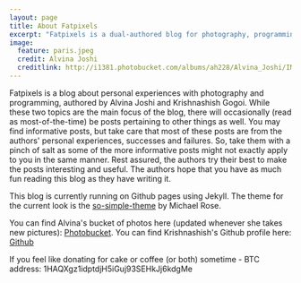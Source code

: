 ```yaml
---
layout: page
title: About Fatpixels
excerpt: "Fatpixels is a dual-authored blog for photography, programming and everything in between."
image:
  feature: paris.jpeg
  credit: Alvina Joshi
  creditlink: http://i1381.photobucket.com/albums/ah228/Alvina_Joshi/IMG_2226_zps5b9608ba.jpg
---
```


Fatpixels is a blog about personal experiences with photography and programming, authored by
Alvina Joshi and Krishnashish Gogoi. While these two topics are the main focus of the blog, there
will occasionally (read as most-of-the-time) be posts pertaining to other things as well. You may
find informative posts, but take care that most of these posts are from the authors' personal
experiences, successes and failures. So, take them with a pinch of salt as some of the more informative
posts might not exactly apply to you in the same manner. Rest assured, the authors try their
best to make the posts interesting and useful. The authors hope that you have as much fun
reading this blog as they have writing it.

This blog is currently running on Github pages using Jekyll. The theme for the current look is
the [so-simple-theme](http://mmistakes.github.io/so-simple-theme/) by Michael Rose.

You can find Alvina's bucket of photos here (updated whenever she takes new pictures): [Photobucket](http://s1381.photobucket.com/user/Alvina_Joshi/library/).
You can find Krishnashish's Github profile here: [Github](https://github.com/mister-raindrop)

If you feel like donating for cake or coffee (or both) sometime -
BTC address: 1HAQXgz1idptdjH5iGuj93SEHkJj6kdgMe



